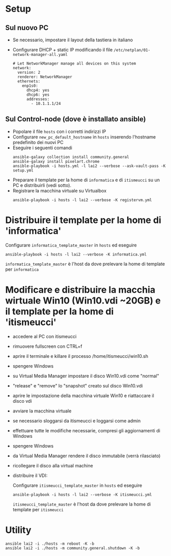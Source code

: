 
# Setup
## Sul nuovo PC

- Se necessario, impostare il layout della tastiera in italiano
- Configurare DHCP + static IP modificando il file `/etc/netplan/01-network-manager-all.yaml`

  ```
  # Let NetworkManager manage all devices on this system
  network:
    version: 2
    renderer: NetworkManager
    ethernets:
      enp1s0:
        dhcp4: yes
        dhcp6: yes
        addresses:
          - 10.1.1.1/24
  ```

## Sul Control-node (dove è installato ansible)

- Popolare il file `hosts` con i corretti indirizzi IP
- Configurare `new_pc_default_hostname` in `hosts` inserendo l'hostname predefinito dei nuovi PC
- Eseguire i seguenti comandi
  ```
  ansible-galaxy collection install community.general
  ansible-galaxy install pixelart.chrome
  ansible-playbook -i hosts.yml -l lai2 --verbose --ask-vault-pass -K setup.yml
  ```
- Preparare il template per la home di `informatica` e di `itismeucci` su un PC e distribuirli (vedi sotto).
- Registrare la macchina virtuale su Virtualbox
  ```
  ansible-playbook -i hosts -l lai2 --verbose -K registervm.yml
  ```

# Distribuire il template per la home di 'informatica'

Configurare `informatica_template_master` in `hosts` ed eseguire

```
ansible-playbook -i hosts -l lai2 --verbose -K informatica.yml
```

`informatica_template_master` è l'host da dove prelevare la home di template per `informatica`

# Modificare e distribuire la macchia wirtuale Win10 (Win10.vdi ~20GB) e il template per la home di 'itismeucci'

- accedere al PC con itismeucci
- rimuovere fullscreen con CTRL+f
- aprire il terminale e killare il processo /home/itismeucci/win10.sh
- spengere Windows
- su Virtual Media Manager impostare il disco Win10.vdi come "normal"
- "release" e "remove" lo "snapshot" creato sul disco Win10.vdi
- aprire le impostazione della macchina virtuale Win10 e riattaccare il disco vdi
- avviare la macchina virtuale
- se necessario sloggarsi da itismeucci e loggarsi come admin
- effettuare tutte le modifiche necessarie, compresi gli aggiornamenti di Windows
- spengere Windows
- da Virtual Media Manager rendere il disco immutabile (verrà rilasciato)
- ricollegare il disco alla virtual machine
- distribuire il VDI:

  Configurare `itismeucci_template_master` in `hosts` ed eseguire
  ```
  ansible-playbook -i hosts -l lai2 --verbose -K itismeucci.yml
  ```

  `itismeucci_template_master` è l'host da dove prelevare la home di template per `itismeucci`

# Utility
```
ansible lai2 -i ./hosts -m reboot -K -b
ansible lai2 -i ./hosts -m community.general.shutdown -K -b
```
